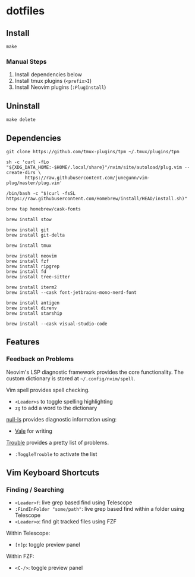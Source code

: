 # dotfiles

## Install
```
make
```

### Manual Steps
1. Install dependencies below
1. Install tmux plugins (`<prefix>I`)
1. Install Neovim plugins (`:PlugInstall`)

## Uninstall
```
make delete
```

## Dependencies
```
git clone https://github.com/tmux-plugins/tpm ~/.tmux/plugins/tpm

sh -c 'curl -fLo "${XDG_DATA_HOME:-$HOME/.local/share}"/nvim/site/autoload/plug.vim --create-dirs \
       https://raw.githubusercontent.com/junegunn/vim-plug/master/plug.vim'

/bin/bash -c "$(curl -fsSL https://raw.githubusercontent.com/Homebrew/install/HEAD/install.sh)"

brew tap homebrew/cask-fonts

brew install stow

brew install git
brew install git-delta

brew install tmux

brew install neovim
brew install fzf
brew install ripgrep
brew install fd
brew install tree-sitter

brew install iterm2
brew install --cask font-jetbrains-mono-nerd-font

brew install antigen
brew install direnv
brew install starship

brew install --cask visual-studio-code
```

## Features

### Feedback on Problems

Neovim's LSP diagnostic framework provides the core functionality.
The custom dictionary is stored at `~/.config/nvim/spell`.

Vim spell provides spell checking.
- `<Leader>s` to toggle spelling highlighting
- `zg` to add a word to the dictionary

[null-ls](https://github.com/jose-elias-alvarez/null-ls.nvim) provides diagnostic information using:
- [Vale](https://docs.errata.ai/) for writing

[Trouble](https://github.com/folke/trouble.nvim) provides a pretty list of problems.
- `:ToggleTrouble` to activate the list

## Vim Keyboard Shortcuts

### Finding / Searching

- `<Leader>f`: live grep based find using Telescope
- `:FindInFolder "some/path"`: live grep based find within a folder using Telescope
- `<Leader>o`: find git tracked files using FZF

Within Telescope:
- `[n]p`: toggle preview panel

Within FZF:
- `<C-/>`: toggle preview panel

